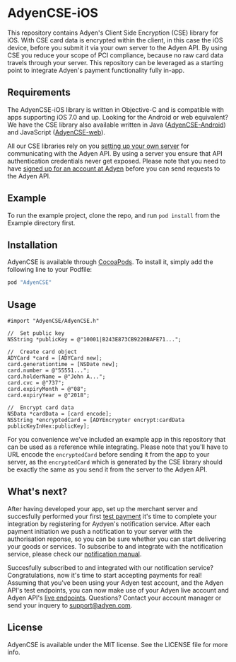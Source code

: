 # AdyenCSE-iOS
This repository contains Adyen's Client Side Encryption (CSE) library for iOS. With CSE card data is encrypted within the client, in this case the iOS device, before you submit it via your own server to the Adyen API. By using CSE you reduce your scope of PCI compliance, because no raw card data travels through your server. This repository can be leveraged as a starting point to integrate Adyen's payment functionality fully in-app.

## Requirements
The AdyenCSE-iOS library is written in Objective-C and is compatible with apps supporting iOS 7.0 and up. Looking for the Android or web equivalent? We have the CSE library also available written in Java ([AdyenCSE-Android]()) and JavaScript ([AdyenCSE-web]()).

All our CSE libraries rely on you [setting up your own server](https://docs.adyen.com/developers/easy-encryption#cardintegration) for communicating with the Adyen API. By using a server you ensure that API authentication credentials never get exposed. Please note that you need to have [signed up for an account at Adyen](https://www.adyen.com/signup) before you can send requests to the Adyen API.

## Example

To run the example project, clone the repo, and run `pod install` from the Example directory first.

## Installation

AdyenCSE is available through [CocoaPods](http://cocoapods.org). To install
it, simply add the following line to your Podfile:

```ruby
pod "AdyenCSE"
```

## Usage

```obj-c
#import "AdyenCSE/AdyenCSE.h"

//	Set public key
NSString *publicKey = @"10001|B243E873CB9220BAFE71...";

//	Create card object
ADYCard *card = [ADYCard new];
card.generationtime = [NSDate new];
card.number = @"55551...";
card.holderName = @"John A...";
card.cvc = @"737";
card.expiryMonth = @"08";
card.expiryYear = @"2018";

//	Encrypt card data
NSData *cardData = [card encode];
NSString *encryptedCard = [ADYEncrypter encrypt:cardData publicKeyInHex:publicKey];
```

For you convenience we've included an example app in this repository that can be used as a reference while integrating. Please note that you'll have to URL encode the `encryptedCard` before sending it from the app to your server, as the `encryptedCard` which is generated by the CSE library should be exactly the same as you send it from the server to the Adyen API.

## What's next?
After having developed your app, set up the merchant server and succesfully performed your first [test payment](https://docs.adyen.com/developers/test-cards-manual) it's time to complete your integration by registering for Aydyen's notification service. After each payment initiation we push a notification to your server with the authorisation reponse, so you can be sure whether you can start delivering your goods or services. To subscribe to and integrate with the notification service, please check our [notification manual](https://docs.adyen.com/developers/api-manual#notifications).

Succesfully subscribed to and integrated with our notification service? Congratulations, now it's time to start accepting payments for real! Assuming that you've been using your Adyen test account, and the Adyen API's test endpoints, you can now make use of your Adyen live account and Adyen API's [live endpoints](https://docs.adyen.com/developers/api-manual#apiendpoints). Questions? Contact your account manager or send your inquery to [support@adyen.com](mailto:support@adyen.com).

## License

AdyenCSE is available under the MIT license. See the LICENSE file for more info.

